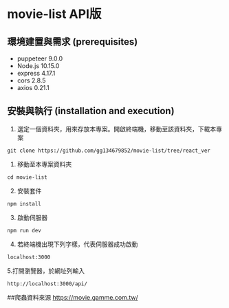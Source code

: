 # movie-list API版

## 環境建置與需求 (prerequisites)
- puppeteer 9.0.0
- Node.js 10.15.0
- express 4.17.1
- cors  2.8.5
- axios 0.21.1

## 安裝與執行 (installation and execution)
1. 選定一個資料夾，用來存放本專案。開啟終端機，移動至該資料夾，下載本專案
```
git clone https://github.com/gg134679852/movie-list/tree/react_ver
```
1. 移動至本專案資料夾
```
cd movie-list
```
2. 安裝套件
```
npm install
```
3. 啟動伺服器
```
npm run dev 
```
4. 若終端機出現下列字樣，代表伺服器成功啟動
```
localhost:3000

```
5.打開瀏覽器，於網址列輸入
```
http://localhost:3000/api/
```

##爬蟲資料來源
https://movie.gamme.com.tw/



